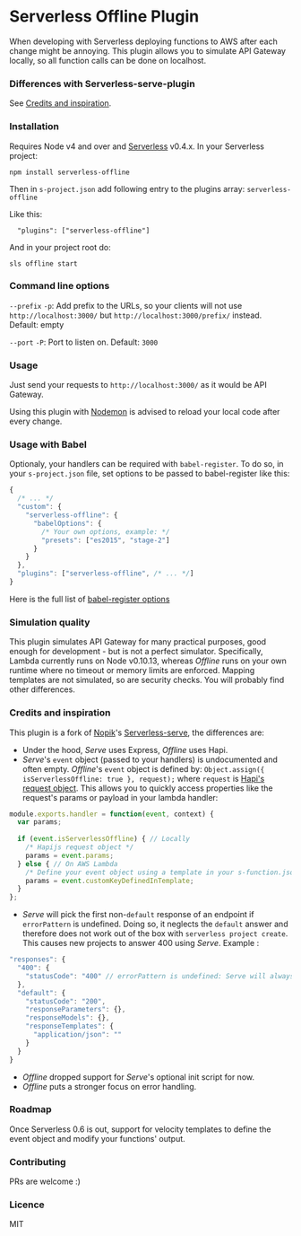 # Serverless Offline Plugin

When developing with Serverless deploying functions to AWS after each change might be annoying. This plugin allows you to simulate API Gateway locally, so all function calls can be done on localhost.

### Differences with Serverless-serve-plugin

See [Credits and inspiration](https://github.com/dherault/serverless-offline#credits-and-inspiration).

### Installation

Requires Node v4 and over and [Serverless](https://github.com/serverless/serverless) v0.4.x. In your Serverless project:

```
npm install serverless-offline
```

Then in `s-project.json` add following entry to the plugins array: `serverless-offline`

Like this:
```
  "plugins": ["serverless-offline"]
```

And in your project root do:

```
sls offline start
```

### Command line options

`--prefix` `-p`: Add prefix to the URLs, so your clients will not use `http://localhost:3000/` but `http://localhost:3000/prefix/` instead. Default: empty

`--port` `-P`: Port to listen on. Default: `3000`


### Usage

Just send your requests to `http://localhost:3000/` as it would be API Gateway.

Using this plugin with [Nodemon](https://github.com/remy/nodemon) is advised to reload your local code after every change.

### Usage with Babel

Optionaly, your handlers can be required with `babel-register`.
To do so, in your `s-project.json` file, set options to be passed to babel-register like this:
```javascript
{
  /* ... */
  "custom": {
    "serverless-offline": {
      "babelOptions": {
        /* Your own options, example: */
        "presets": ["es2015", "stage-2"]
      }
    }
  },
  "plugins": ["serverless-offline", /* ... */]
}
```
Here is the full list of [babel-register options](https://babeljs.io/docs/usage/require/)

### Simulation quality

This plugin simulates API Gateway for many practical purposes, good enough for development - but is not a perfect simulator. Specifically, Lambda currently runs on Node v0.10.13, whereas *Offline* runs on your own runtime where no timeout or memory limits are enforced. Mapping templates are not simulated, so are security checks. You will probably find other differences.

### Credits and inspiration

This plugin is a fork of [Nopik](https://github.com/Nopik/)'s [Serverless-serve](https://github.com/Nopik/serverless-serve), the differences are:

- Under the hood, *Serve* uses Express, *Offline* uses Hapi.
- *Serve*'s `event` object (passed to your handlers) is undocumented and often empty. *Offline*'s `event` object is defined by: `Object.assign({ isServerlessOffline: true }, request);` where `request` is [Hapi's request object](http://hapijs.com/api#request-object). This allows you to quickly access properties like the request's params or payload in your lambda handler:
```javascript
module.exports.handler = function(event, context) {
  var params;
  
  if (event.isServerlessOffline) { // Locally
    /* Hapijs request object */
    params = event.params;
  } else { // On AWS Lambda
    /* Define your event object using a template in your s-function.json file */
    params = event.customKeyDefinedInTemplate;
  }
};
```
- *Serve* will pick the first non-`default` response of an endpoint if `errorPattern` is undefined. Doing so, it neglects the `default` answer and therefore does not work out of the box with `serverless project create`. This causes new projects to answer 400 using *Serve*.
Example :
```javascript
"responses": {
  "400": {
    "statusCode": "400" // errorPattern is undefined: Serve will always answer 400
  },
  "default": {
    "statusCode": "200",
    "responseParameters": {},
    "responseModels": {},
    "responseTemplates": {
      "application/json": ""
    }
  }
}
```
- *Offline* dropped support for *Serve*'s optional init script for now.
- *Offline* puts a stronger focus on error handling.

### Roadmap

Once Serverless 0.6 is out, support for velocity templates to define the event object and modify your functions' output.

### Contributing

PRs are welcome :)

### Licence

MIT
